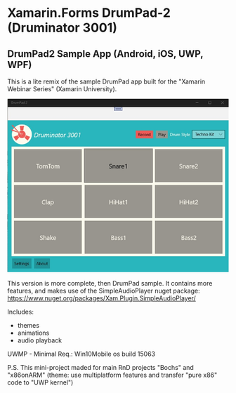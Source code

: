 # Xamarin.Forms DrumPad-2 (Druminator 3001)

## DrumPad2 Sample App (Android, iOS, UWP, WPF)
This is a lite remix of the sample DrumPad app built for the "Xamarin Webinar Series" (Xamarin University).

![Druminator 3001](https://github.com/mediaexplorer74/DrumPad2/blob/main/shot.jpg)

This version is more complete, then DrumPad sample. 
It contains more features, and makes use of the SimpleAudioPlayer nuget package:
https://www.nuget.org/packages/Xam.Plugin.SimpleAudioPlayer/

Includes:
- themes
- animations
- audio playback

UWMP - Minimal Req.: Win10Mobile os build 15063

P.S. This mini-project maded for main RnD projects "Bochs" and "x86onARM" (theme: use multiplatform features and transfer "pure x86" code to "UWP kernel")
